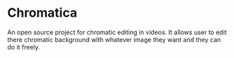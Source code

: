 # Chromatica
An open source project for chromatic editing in videos. It allows user to edit there chromatic background with whatever image they want
and they can do it freely.
